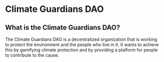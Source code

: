 # Climate Guardians DAO

## What is the Climate Guardians DAO?

The Climate Guardians DAO is a decentralized organization that is working to protect the environment and the people who live in it. It wants to achieve this by gamifying climate protection and by providing a platform for people to contribute to the cause.



